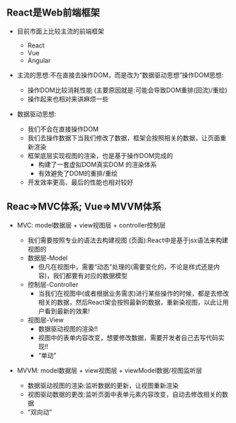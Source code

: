 ## React是Web前端框架
- 目前市面上比较主流的前端框架
    - React
    - Vue
    - Angular

- 主流的思想:不在直接去操作DOM，而是改为“数据驱动思想”操作DOM思想:
    - 操作DOM比较消耗性能 (主要原因就是:可能会导致DOM重排(回流)/重绘)
    - 操作起来也相对来讲麻烦一些

- 数据驱动思想:
    - 我们不会在直接操作DOM
    - 我们去操作数据下当我们修改了数据，框架会按照相关的数据，让页面重新渲染
    - 框架底层实现视图的渲染，也是基于操作DOM完成的
        - 构建了一套虚拟DOM真实DOM 的渲染体系
        - 有效避免了DOM的重排/重绘
    - 开发效率更高、最后的性能也相对较好


## Reac=>MVC体系; Vue=>MVVM体系
- MVC: model数据层 + view视图层 + controller控制层
  - 我们需要按照专业的语法去构建视图 (页面):React中是基于jsx语法来构建视图的
  - 数据层-Model
    - 但凡在视图中，需要“动态”处理的(需要变化的，不论是样式还是内容)，我们都要有对应的数据模型
  - 控制层-Controller
    - 当我们在视图中(或者根据业务需求)进行某些操作的时候，都是去修改相关的数据，然后React架会按照最新的数据，重新染视图，以此让用户看到最新的效果!
  - 视图层-View
    - 数据驱动视图的渲染!!
    - 视图中的表单内容改变，想要修改数据，需要开发者自己去写代码实现!!
    - “单动”

- MVVM: model数据层 + view视图层 + viewModel数据/视图监听层
  - 数据驱动视图的渲染:监听数据的更新，让视图重新渲染
  - 视图驱动数据的更改:监听页面中表单元素内容改变，自动去修改相关的数据
  - “双向动”